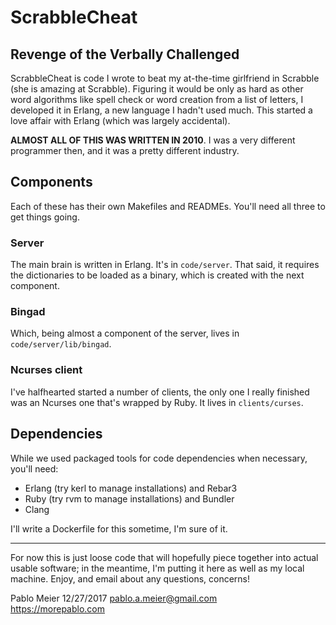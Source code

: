 # ScrabbleCheat

## Revenge of the Verbally Challenged

ScrabbleCheat is code I wrote to beat my at-the-time girlfriend in Scrabble (she
is amazing at Scrabble). Figuring it would be only as hard as other word
algorithms like spell check or word creation from a list of letters, I developed
it in Erlang, a new language I hadn't used much. This started a love affair with
Erlang (which was largely accidental).

**ALMOST ALL OF THIS WAS WRITTEN IN 2010**. I was a very different programmer
then, and it was a pretty different industry.

## Components

Each of these has their own Makefiles and READMEs. You'll need all three to get
things going.

### Server

The main brain is written in Erlang. It's in `code/server`. That said, it
requires the dictionaries to be loaded as a binary, which is created with the
next component.

### Bingad

Which, being almost a component of the server, lives in
`code/server/lib/bingad`.

### Ncurses client

I've halfhearted started a number of clients, the only one I really finished was
an Ncurses one that's wrapped by Ruby. It lives in `clients/curses`.

## Dependencies

While we used packaged tools for code dependencies when necessary, you'll need:

* Erlang (try kerl to manage installations) and Rebar3
* Ruby (try rvm to manage installations) and Bundler
* Clang

I'll write a Dockerfile for this sometime, I'm sure of it.

----

For now this is just loose code that will hopefully piece together into actual 
usable software; in the meantime, I'm putting it here as well as my local 
machine.  Enjoy, and email about any questions, concerns!

Pablo Meier
12/27/2017
pablo.a.meier@gmail.com  
https://morepablo.com
